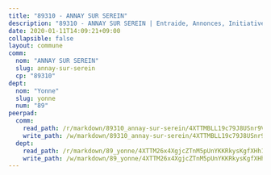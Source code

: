 ```yaml
---
title: "89310 - ANNAY SUR SEREIN"
description: "89310 - ANNAY SUR SEREIN | Entraide, Annonces, Initiatives"
date: 2020-01-11T14:09:21+09:00
collapsible: false
layout: commune
comm:
  nom: "ANNAY SUR SEREIN"
  slug: annay-sur-serein
  cp: "89310"
dept:
  nom: "Yonne"
  slug: yonne
  num: "89"
peerpad:
  comm:
    read_path: /r/markdown/89310_annay-sur-serein/4XTTMBLL19c79J8USnr9VnSjFyNr4Q9xvte1SsozmXkLQn9D6
    write_path: /w/markdown/89310_annay-sur-serein/4XTTMBLL19c79J8USnr9VnSjFyNr4Q9xvte1SsozmXkLQn9D6-K3TgUq93ZgrsCZ4UsjdEBYeXH3LQAxi1fimqFPQvXjS64KRVbh7aAcqcRmCyHTrstC1hc7uNo2DX87SssA4PLK4QnBQ8mSFwCVQA7uTUJyPjZJZsD1McCD6XB2Dh5U9NeAN4tSe8
  dept:
    read_path: /r/markdown/89_yonne/4XTTM26x4XgjcZTnM5pUnYKKRkysKgfXHh1wiigoPHqn9LDKB
    write_path: /w/markdown/89_yonne/4XTTM26x4XgjcZTnM5pUnYKKRkysKgfXHh1wiigoPHqn9LDKB-K3TgU4xaMVqzoRnPJNyddApuMoWvJyHL35bzooauYvdhG3MLg3ikjpoueq9BDtqVP4hJBQxpPxix2gohzXyST9tZPnEkyXpDMdHiAFpx7EU6e8WgvFk7NPsBQepM8o13bG9dyqq7
---
```



